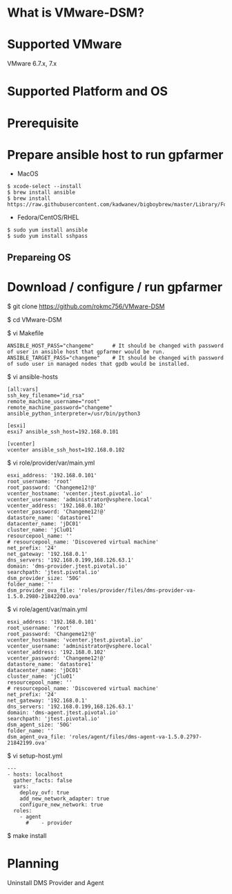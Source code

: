 # What is VMware-DSM?

# Supported VMware
VMware 6.7.x, 7.x

# Supported Platform and OS

# Prerequisite

# Prepare ansible host to run gpfarmer
* MacOS
~~~
$ xcode-select --install
$ brew install ansible
$ brew install https://raw.githubusercontent.com/kadwanev/bigboybrew/master/Library/Formula/sshpass.rb
~~~

* Fedora/CentOS/RHEL
~~~
$ sudo yum install ansible
$ sudo yum install sshpass
~~~

## Prepareing OS

# Download / configure / run gpfarmer
$ git clone https://github.com/rokmc756/VMware-DSM

$ cd VMware-DSM

$ vi Makefile
~~~
ANSIBLE_HOST_PASS="changeme"      # It should be changed with password of user in ansible host that gpfarmer would be run.
ANSIBLE_TARGET_PASS="changeme"    # It should be changed with password of sudo user in managed nodes that gpdb would be installed.
~~~

$ vi ansible-hosts
~~~
[all:vars]
ssh_key_filename="id_rsa"
remote_machine_username="root"
remote_machine_password="changeme"
ansible_python_interpreter=/usr/bin/python3

[esxi]
esxi7 ansible_ssh_host=192.168.0.101

[vcenter]
vcenter ansible_ssh_host=192.168.0.102
~~~

$ vi role/provider/var/main.yml
~~~
esxi_address: '192.168.0.101'
root_username: 'root'
root_password: 'Changeme12!@'
vcenter_hostname: 'vcenter.jtest.pivotal.io'
vcenter_username: 'administrator@vsphere.local'
vcenter_address: '192.168.0.102'
vcenter_password: 'Changeme12!@'
datastore_name: 'datastore1'
datacenter_name: 'jDC01'
cluster_name: 'jClu01'
resourcepool_name: ''
# resourcepool_name: 'Discovered virtual machine'
net_prefix: '24'
net_gateway: '192.168.0.1'
dns_servers: '192.168.0.199,168.126.63.1'
domain: 'dms-provider.jtest.pivotal.io'
searchpath: 'jtest.pivotal.io'
dsm_provider_size: '50G'
folder_name: ''
dsm_provider_ova_file: 'roles/provider/files/dms-provider-va-1.5.0.2980-21842200.ova'
~~~

$ vi role/agent/var/main.yml
~~~
esxi_address: '192.168.0.101'
root_username: 'root'
root_password: 'Changeme12!@'
vcenter_hostname: 'vcenter.jtest.pivotal.io'
vcenter_username: 'administrator@vsphere.local'
vcenter_address: '192.168.0.102'
vcenter_password: 'Changeme12!@'
datastore_name: 'datastore1'
datacenter_name: 'jDC01'
cluster_name: 'jClu01'
resourcepool_name: ''
# resourcepool_name: 'Discovered virtual machine'
net_prefix: '24'
net_gateway: '192.168.0.1'
dns_servers: '192.168.0.199,168.126.63.1'
domain: 'dms-agent.jtest.pivotal.io'
searchpath: 'jtest.pivotal.io'
dsm_agent_size: '50G'
folder_name: ''
dsm_agent_ova_file: 'roles/agent/files/dms-agent-va-1.5.0.2797-21842199.ova'
~~~

$ vi setup-host.yml
~~~
---
- hosts: localhost
  gather_facts: false
  vars:
    deploy_ovf: true
    add_new_network_adapter: true
    configure_new_network: true
  roles:
    - agent
      #    - provider
~~~

$ make install


# Planning
Uninstall DMS Provider and Agent
